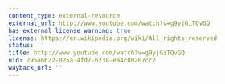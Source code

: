 ```yaml
---
content_type: external-resource
external_url: http://www.youtube.com/watch?v=g9yjGiTQvGQ
has_external_license_warning: true
license: https://en.wikipedia.org/wiki/All_rights_reserved
status: ''
title: http://www.youtube.com/watch?v=g9yjGiTQvGQ
uid: 295a6622-025a-4fd7-b238-ea4c80207cc2
wayback_url: ''
---
```


